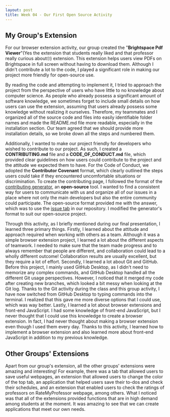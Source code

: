 ```yaml
---
layout: post
title: Week 04 - Our First Open Source Activity
---
```


## My Group's Extension

For our browser extension activity, our group created the "**Brightspace Pdf Viewer**"(Yes the extension that students really liked and that professor really curious about🙄) extension. This extension helps users view PDFs on Brightspace in full screen without having to download them. Although I didn't contribute a lot to the code, I played a significant role in making our project more friendly for open-source use.

<!--more-->

By reading the code and attempting to implement it, I tried to approach the project from the perspective of users who have little to no knowledge about computer science. As people who already possess a significant amount of software knowledge, we sometimes forget to include small details on how users can use the extension, assuming that users already possess some knowledge without realizing it ourselves. Therefore, my teammates and I organized all of the source code and files into easily identifiable folder names and made the README.md file more readable, especially in the installation section. Our team agreed that we should provide more installation details, so we broke down all the steps and numbered them.

Additionally, I wanted to make our project friendly for developers who wished to contribute to our project. As such, I created a **CONTRIBUTING.md** file and a **CODE_OF_CONDUCT.md** file, which provided clear guidelines on how users could contribute to the project and the attitude we expected them to have. For the Code of Conduct, we adopted the **Contributor Covenant** format, which clearly outlined the steps users could take if they encountered uncomfortable situations or discrimination. To create the contributing page, I followed the format of the [contributing generator](https://github.com/bttger/contributing-gen), an **open-source** tool. I wanted to find a consistent way for users to communicate with us and organize all of our issues in a place where not only the main developers but also the entire community could participate. The open-source format provided me with the answer, which was to use the [issue tab](<(https://github.com/ossd-s23/Brightspace_Pdf_Viewer/issues)>) in our repository. I modified the generator's format to suit our open-source project.

Through this activity, as I briefly mentioned during our final presentation, I learned three primary things. Firstly, I learned about the attitude and approach required when working with others as a team. Although it was a simple browser extension project, I learned a lot about the different aspects of teamwork. I needed to make sure that the team made progress and to always remember that people are different, and collaboration could lead to a wholly different outcome! Collaboration results are usually excellent, but they require a lot of effort. Secondly, I learned a lot about Git and GitHub. Before this project, I mainly used GitHub Desktop, as I didn't need to memorize any complex commands, and GitHub Desktop handled all the different Git usage perspectives. However, I noticed that it merged my code after creating new branches, which looked a bit messy when looking at the Git log. Thanks to the Git activity during the class and this group activity, I have now switched from GitHub Desktop to typing commands into the terminal. I realized that this gave me more diverse options that I could use, which was way better. Lastly, I learned a lot about browser extensions and front-end JavaScript. I had some knowledge of front-end JavaScript, but I never thought that I could use this knowledge to create a browser extension. In fact, I had never thought about making a browser extension even though I used them every day. Thanks to this activity, I learned how to implement a browser extension and also learned more about front-end JavaScript in addition to my previous knowledge.

## Other Groups' Extensions

Apart from our group's extension, all the other groups' extensions were amazing and interesting! For example, there was a tab that allowed users to save useful webpages, an extension that allowed users to change the color of the top tab, an application that helped users save their to-dos and check their schedules, and an extension that enabled users to check the ratings of professors on RateMyProfessor webpage, among others. What I noticed was that all of the extensions provided functions that are in high demand among students at the moment. It was amazing to see that we can create applications that meet our own needs.
